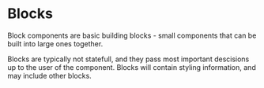 # Blocks

Block components are basic building blocks -
small components that can be built into large ones together.

Blocks are typically not statefull, and they pass most
important descisions up to the user of the component. Blocks
will contain styling information, and may include other blocks.